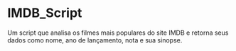 # IMDB_Script
Um script que analisa os filmes mais populares do site IMDB e retorna seus dados como nome, ano de lançamento, nota e sua sinopse.
